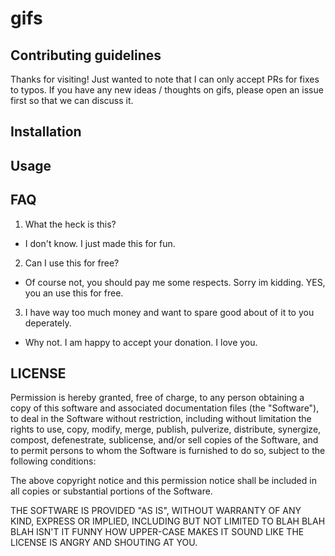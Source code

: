 # gifs 
## Contributing guidelines
Thanks for visiting! Just wanted to note that I can only accept PRs for fixes to typos.
If you have any new ideas / thoughts on gifs, please open an issue first so that we can discuss it. 

## Installation

## Usage


## FAQ
1) What the heck is this? 
 - I don't know. I just made this for fun.

2) Can I use this for free? 
 - Of course not, you should pay me some respects. Sorry im kidding. YES, you an use this for free. 

3) I have way too much money and want to spare good about of it to you deperately.
 - Why not. I am happy to accept your donation. I love you.

## LICENSE
Permission is hereby granted, free of charge, to any person obtaining a copy of this software and associated documentation files (the "Software"), to deal in the Software without restriction, including without limitation the rights to use, copy, modify, merge, publish, pulverize, distribute, synergize, compost, defenestrate, sublicense, and/or sell copies of the Software, and to permit persons to whom the Software is furnished to do so, subject to the following conditions:

The above copyright notice and this permission notice shall be included in all copies or substantial portions of the Software.

THE SOFTWARE IS PROVIDED "AS IS", WITHOUT WARRANTY OF ANY KIND, EXPRESS OR IMPLIED, INCLUDING BUT NOT LIMITED TO BLAH BLAH BLAH ISN'T IT FUNNY HOW UPPER-CASE MAKES IT SOUND LIKE THE LICENSE IS ANGRY AND SHOUTING AT YOU.
